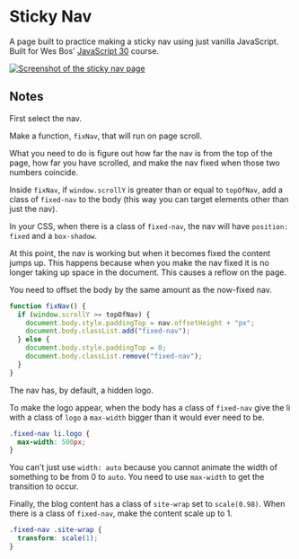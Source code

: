 # Sticky Nav

A page built to practice making a sticky nav using just vanilla JavaScript. Built for Wes Bos' [JavaScript 30](https://javascript30.com/) course.

[![Screenshot of the sticky nav page](https://res.cloudinary.com/gerhynes/image/upload/v1517694082/Screenshot-2018-2-3_Sticky_Nav_soyswq.png)](https://gk-hynes.github.io/sticky-nav/)

## Notes

First select the nav.

Make a function, `fixNav`, that will run on page scroll.

What you need to do is figure out how far the nav is from the top of the page, how far you have scrolled, and make the nav fixed when those two numbers coincide.

Inside `fixNav`, if `window.scrollY` is greater than or equal to `topOfNav`, add a class of `fixed-nav` to the body (this way you can target elements other than just the nav).

In your CSS, when there is a class of `fixed-nav`, the nav will have `position: fixed` and a `box-shadow`.

At this point, the nav is working but when it becomes fixed the content jumps up. This happens because when you make the nav fixed it is no longer taking up space in the document. This causes a reflow on the page.

You need to offset the body by the same amount as the now-fixed nav.

```js
function fixNav() {
  if (window.scrollY >= topOfNav) {
    document.body.style.paddingTop = nav.offsetHeight + "px";
    document.body.classList.add("fixed-nav");
  } else {
    document.body.style.paddingTop = 0;
    document.body.classList.remove("fixed-nav");
  }
}
```

The nav has, by default, a hidden logo.

To make the logo appear, when the body has a class of `fixed-nav` give the li with a class of `logo` a `max-width` bigger than it would ever need to be.

```css
.fixed-nav li.logo {
  max-width: 500px;
}
```

You can't just use `width: auto` because you cannot animate the width of something to be from 0 to `auto`. You need to use `max-width` to get the transition to occur.

Finally, the blog content has a class of `site-wrap` set to `scale(0.98)`. When there is a class of `fixed-nav`, make the content scale up to 1.

```css
.fixed-nav .site-wrap {
  transform: scale(1);
}
```

